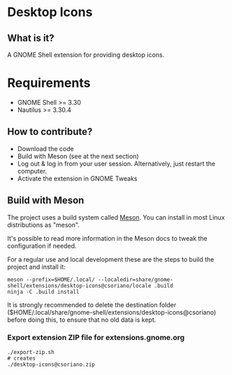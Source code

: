 # Desktop Icons
## What  is it?
A GNOME Shell extension for providing desktop icons.

# Requirements
* GNOME Shell >= 3.30
* Nautilus >= 3.30.4

## How to contribute?
* Download the code
* Build with Meson (see at the next section)
* Log out & log in from your user session. Alternatively, just restart the computer.
* Activate the extension in GNOME Tweaks

## Build with Meson
The project uses a build system called [Meson](https://mesonbuild.com/). You can install
in most Linux distributions as "meson".

It's possible to read more information in the Meson docs to tweak the configuration if needed.

For a regular use and local development these are the steps to build the
project and install it:
```
meson --prefix=$HOME/.local/ --localedir=share/gnome-shell/extensions/desktop-icons@csoriano/locale .build
ninja -C .build install
```

It is strongly recommended to delete the destination folder
($HOME/.local/share/gnome-shell/extensions/desktop-icons@csoriano) before doing this, to ensure that no old
data is kept.

### Export extension ZIP file for extensions.gnome.org
```
./export-zip.sh
# creates
./desktop-icons@csoriano.zip
```
